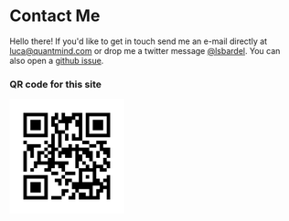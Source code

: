 # Contact Me

Hello there! If you'd like to get in touch send me an e-mail directly at
[luca@quantmind.com](mailto:luca@quantmind.com) or drop me a twitter
message [@lsbardel](https://twitter.com/lsbardel). You can also open a [github issue](https://github.com/lsbardel/lucasbardella.com/issues).

### QR code for this site

<a href="/"><img width=200 alt="Luca Sbardella QR" src="assets/luca-qr.svg"></a>
